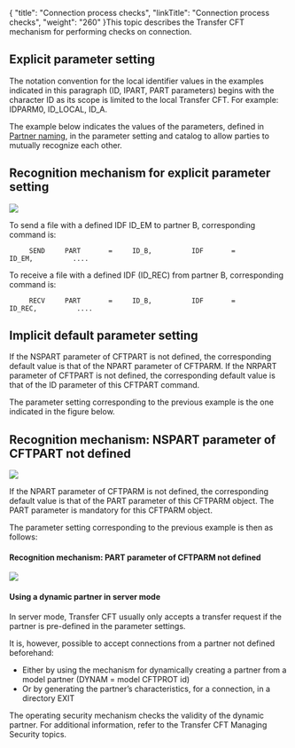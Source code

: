 {
    "title": "Connection  process checks",
    "linkTitle": "Connection process checks",
    "weight": "260"
}This topic describes the Transfer CFT mechanism for performing checks
on connection.

## Explicit parameter setting

The notation convention for the local identifier values in the examples
indicated in this paragraph (ID, IPART, PART parameters) begins with the
character ID as its scope is limited to the local Transfer CFT. For example:
IDPARM0, ID\_LOCAL, ID\_A.

The example below indicates the values of the parameters, defined in
[Partner naming](../partner_naming_conventions), in the parameter setting and catalog to allow parties
to mutually recognize each other.

## Recognition mechanism for explicit parameter setting

![](/Images/TransferCFT/Recongnition_explicit_parameter_setting.gif)

To send a file with a defined IDF ID\_EM to partner B, corresponding
command is:

`     SEND     PART       =     ID_B,          IDF       =     ID_EM,          ....`

To receive a file with a defined IDF (ID\_REC) from partner B, corresponding
command is:

`     RECV     PART       =     ID_B,          IDF       =     ID_REC,          ....`

## Implicit default parameter setting

If the NSPART parameter of CFTPART is not defined, the corresponding
default value is that of the NPART parameter of CFTPARM. If the NRPART
parameter of CFTPART is not defined, the corresponding default value is
that of the ID parameter of this CFTPART command.

The parameter setting corresponding to the previous example is the one
indicated in the figure below.

## Recognition mechanism: NSPART parameter of CFTPART not defined

![](/Images/TransferCFT/NSPART_undefined_CFTPART.gif)

If the NPART parameter of CFTPARM is not defined, the corresponding
default value is that of the PART parameter of this CFTPARM object. The
PART parameter is mandatory for this CFTPARM object.

The parameter setting corresponding to
the previous example is then as follows:

#### Recognition mechanism: PART parameter of CFTPARM not defined

![](/Images/TransferCFT/PART_not_defined_in_CFTPARM.jpg)

#### Using a dynamic partner in server mode

In server mode, Transfer CFT usually only accepts
a transfer request if the partner is pre-defined in the parameter settings.

It is, however, possible to accept connections from a partner not defined
beforehand:

- Either by using
    the mechanism for dynamically creating a partner from a model partner
    (DYNAM = model CFTPROT id)
- Or by generating
    the partner’s characteristics, for a connection, in a directory EXIT

The operating security mechanism checks the validity of the dynamic
partner. For additional information, refer to the Transfer CFT Managing
Security topics.
